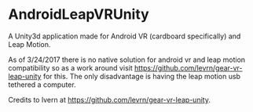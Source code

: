 # AndroidLeapVRUnity
A Unity3d application made for Android VR (cardboard specifically) and Leap Motion.

As of 3/24/2017 there is no native solution for android vr and leap motion compatibility so as a work around visit https://github.com/levrn/gear-vr-leap-unity for this. The only disadvantage is having the leap motion usb tethered a computer.

Credits to lvern at https://github.com/levrn/gear-vr-leap-unity.
